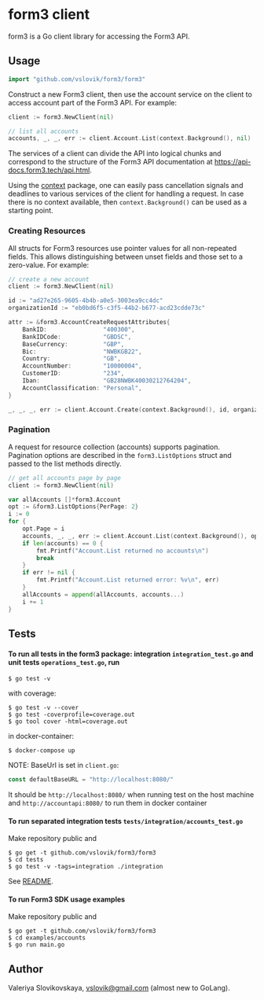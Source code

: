 # form3 client #

form3 is a Go client library for accessing the Form3 API.

## Usage ##
```go
import "github.com/vslovik/form3/form3"	
```

Construct a new Form3 client, then use the account service on the client to
access account part of the Form3 API. For example:

```go
client := form3.NewClient(nil)

// list all accounts
accounts, _, _, err := client.Account.List(context.Background(), nil)
```

The services of a client can divide the API into logical chunks and correspond to
the structure of the Form3 API documentation at
https://api-docs.form3.tech/api.html.

Using the [context](https://godoc.org/context) package, one can easily
pass cancellation signals and deadlines to various services of the client for
handling a request. In case there is no context available, then `context.Background()`
can be used as a starting point.

### Creating Resources ###

All structs for Form3 resources use pointer values for all non-repeated fields.
This allows distinguishing between unset fields and those set to a zero-value.
For example:

```go
// create a new account
client := form3.NewClient(nil)

id := "ad27e265-9605-4b4b-a0e5-3003ea9cc4dc"
organizationId := "eb0bd6f5-c3f5-44b2-b677-acd23cdde73c"

attr := &form3.AccountCreateRequestAttributes{
    BankID:                "400300",
    BankIDCode:            "GBDSC",
    BaseCurrency:          "GBP",
    Bic:                   "NWBKGB22",
    Country:               "GB",
    AccountNumber:         "10000004",
    CustomerID:            "234",
    Iban:                  "GB28NWBK40030212764204",
    AccountClassification: "Personal",
}

_, _, _, err := client.Account.Create(context.Background(), id, organizationId, attr)
```

### Pagination ###

A request for resource collection (accounts) supports pagination. Pagination options are described in the
`form3.ListOptions` struct and passed to the list methods directly. 

```go
// get all accounts page by page
client := form3.NewClient(nil)

var allAccounts []*form3.Account
opt := &form3.ListOptions{PerPage: 2}
i := 0
for {
    opt.Page = i
    accounts, _, _, err := client.Account.List(context.Background(), opt)
    if len(accounts) == 0 {
        fmt.Printf("Account.List returned no accounts\n")
        break
    }
    if err != nil {
        fmt.Printf("Account.List returned error: %v\n", err)
    }
    allAccounts = append(allAccounts, accounts...)
    i += 1
}
```
## Tests ##

#### To run all tests in the form3 package: integration `integration_test.go` and unit tests `operations_test.go`, run

    $ go test -v
    
with coverage:

    $ go test -v --cover
    $ go test -coverprofile=coverage.out
    $ go tool cover -html=coverage.out
    
in docker-container:
   
    $ docker-compose up
    
NOTE: BaseUrl is set in `client.go`:

```go
const defaultBaseURL = "http://localhost:8080/"
```
It should be `http://localhost:8080/` when running test on the host machine and `http://accountapi:8080/` to run them 
in docker container

#### To run separated integration tests `tests/integration/accounts_test.go`
Make repository public and

    $ go get -t github.com/vslovik/form3/form3
    $ cd tests 
    $ go test -v -tags=integration ./integration

See [README](tests/README.md).
    
#### To run Form3 SDK usage examples
Make repository public and

    $ go get -t github.com/vslovik/form3/form3
    $ cd examples/accounts
    $ go run main.go

## Author

Valeriya Slovikovskaya, vslovik@gmail.com (almost new to GoLang).